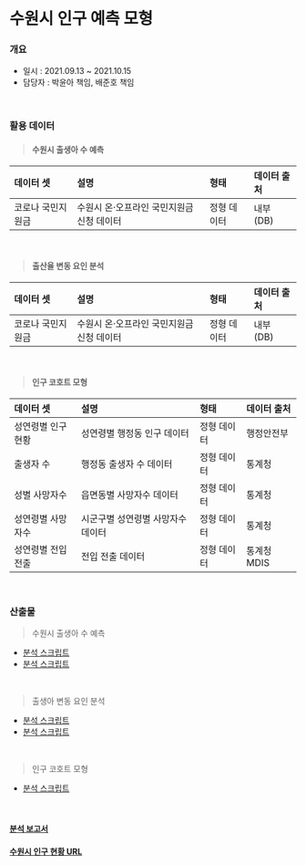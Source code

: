 # 수원시 인구 예측 모형
### 개요
- 일시 : 2021.09.13 ~ 2021.10.15
- 담당자 : 박윤아 책임, 배준호 책임
</br> 

### 활용 데이터
> #### 수원시 출생아 수 예측
| 데이터 셋             | 설명 | 형태 | 데이터 출처      |
| :-------------------- | :---- | :---------- | :--------------- |
| 코로나 국민지원금 | 수원시 온·오프라인 국민지원금 신청 데이터 | 정형 데이터 | 내부 (DB) |
</br>

> #### 출산율 변동 요인 분석
| 데이터 셋             | 설명 | 형태 | 데이터 출처      |
| :-------------------- | :---- | :---------- | :--------------- |
| 코로나 국민지원금 | 수원시 온·오프라인 국민지원금 신청 데이터 | 정형 데이터 | 내부 (DB) |
</br>

> #### 인구 코호트 모형
| 데이터 셋             | 설명 | 형태 | 데이터 출처      |
| :-------------------- | :---- | :---------- | :--------------- |
| 성연령별 인구현황 | 성연령별 행정동 인구 데이터 | 정형 데이터 | 행정안전부 |
| 출생자 수 | 행정동 출생자 수 데이터 | 정형 데이터 | 통계청 |
| 성별 사망자수 | 읍면동별 사망자수 데이터 | 정형 데이터 | 통계청 |
| 성연령별 사망자수 | 시군구별 성연령별 사망자수 데이터 | 정형 데이터 | 통계청 |
| 성연령별 전입전출 | 전입 전출 데이터 | 정형 데이터 | 통계청 MDIS |
</br>

### 산출물
> 수원시 출생아 수 예측
- [분석 스크립트]()
- [분석 스크립트]()

</br>

> 출생아 변동 요인 분석
- [분석 스크립트]()
- [분석 스크립트]()

</br>

> 인구 코호트 모형
- [분석 스크립트]()

</br>

#### [분석 보고서]()
#### [수원시 인구 현황 URL]()

	
	
